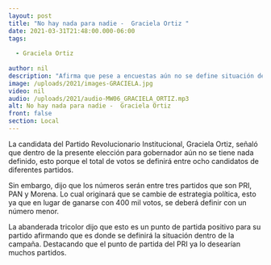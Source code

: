 ```yaml
---
layout: post
title: "No hay nada para nadie -  Graciela Ortiz "
date: 2021-03-31T21:48:00.000-06:00
tags:
  
  - Graciela Ortiz
  
author: nil
description: "Afirma que pese a encuestas aún no se define situación del ganador."
image: /uploads/2021/images-GRACIELA.jpg
video: nil
audio: /uploads/2021/audio-MW06_GRACIELA_ORTIZ.mp3
alt: No hay nada para nadie -  Graciela Ortiz 
front: false
section: Local
---
```


La candidata del Partido Revolucionario Institucional, Graciela Ortiz, señaló que dentro de la presente elección para gobernador aún no se tiene nada definido, esto porque el total de votos se definirá entre ocho candidatos de diferentes partidos. 

Sin embargo, dijo que los números serán entre tres partidos que son PRI, PAN y Morena. Lo cual originará que se cambie de estrategia política, esto ya que en lugar de ganarse con 400 mil votos, se deberá definir con un número menor.

La abanderada tricolor dijo que esto es un punto de partida positivo para su partido afirmando que es donde se definirá la situación dentro de la campaña. Destacando que el punto de partida del PRI ya lo desearían muchos partidos.
